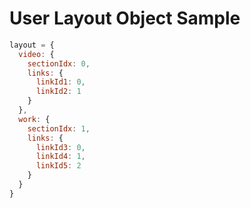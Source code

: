 # User Layout Object Sample

```javascript
layout = {
  video: {
    sectionIdx: 0,
    links: {
      linkId1: 0,
      linkId2: 1
    }
  },
  work: {
    sectionIdx: 1,
    links: {
      linkId3: 0, 
      linkId4: 1, 
      linkId5: 2
    }
  }
}
```